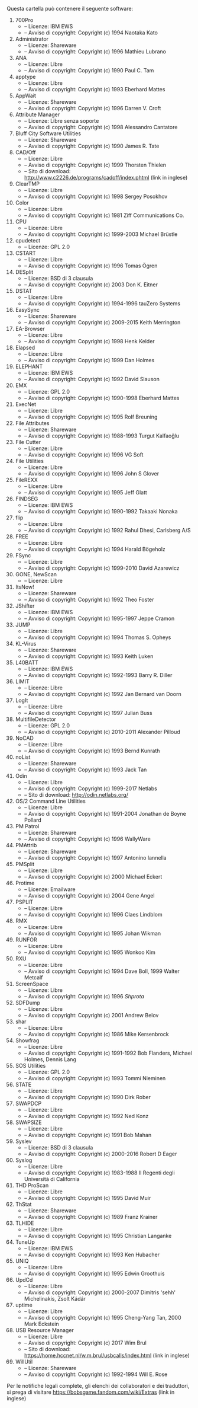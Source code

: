﻿Questa cartella può contenere il seguente software:

1. 700Pro
   - – Licenze: IBM EWS
   - – Avviso di copyright: Copyright (c) 1994 Naotaka Kato
2. Administrator
   - – Licenze: Shareware
   - – Avviso di copyright: Copyright (c) 1996 Mathieu Lubrano
3. ANA
   - – Licenze: Libre
   - – Avviso di copyright: Copyright (c) 1990 Paul C. Tam
4. apptype
   - – Licenze: Libre
   - – Avviso di copyright: Copyright (c) 1993 Eberhard Mattes
5. AppWait
   - – Licenze: Shareware
   - – Avviso di copyright: Copyright (c) 1996 Darren V. Croft
6. Attribute Manager
   - – Licenze: Libre senza soporte
   - – Avviso di copyright: Copyright (c) 1998 Alessandro Cantatore
7. Bluff City Software Utilities
   - – Licenze: Shareware
   - – Avviso di copyright: Copyright (c) 1990 James R. Tate
8. CAD/Off
   - – Licenze: Libre
   - – Avviso di copyright: Copyright (c) 1999 Thorsten Thielen
   - – Sito di download: http://www.c2226.de/programs/cadoff/index.phtml (link in inglese)
9. ClearTMP
   - – Licenze: Libre
   - – Avviso di copyright: Copyright (c) 1998 Sergey Posokhov
10. Color
    - – Licenze: Libre
    - – Avviso di copyright: Copyright (c) 1981 Ziff Communications Co.
11. CPU
    - – Licenze: Libre
    - – Avviso di copyright: Copyright (c) 1999-2003 Michael Brüstle
12. cpudetect
    - – Licenze: GPL 2.0
13. CSTART
    - – Licenze: Libre
    - – Avviso di copyright: Copyright (c) 1996 Tomas Ögren
14. DESplit
    - – Licenze: BSD di 3 clausula
    - – Avviso di copyright: Copyright (c) 2003 Don K. Eitner
15. DSTAT
    - – Licenze: Libre
    - – Avviso di copyright: Copyright (c) 1994-1996 tauZero Systems
16. EasySync
    - – Licenze: Shareware
    - – Avviso di copyright: Copyright (c) 2009-2015 Keith Merrington
17. EA-Browser
    - – Licenze: Libre
    - – Avviso di copyright: Copyright (c) 1998 Henk Kelder
18. Elapsed
    - – Licenze: Libre
    - – Avviso di copyright: Copyright (c) 1999 Dan Holmes
19. ELEPHANT
    - – Licenze: IBM EWS
    - – Avviso di copyright: Copyright (c) 1992 David Slauson
20. EMX
    - – Licenze: GPL 2.0
    - – Avviso di copyright: Copyright (c) 1990-1998 Eberhard Mattes
21. ExecNet
    - – Licenze: Libre
    - – Avviso di copyright: Copyright (c) 1995 Rolf Breuning
22. File Attributes
    - – Licenze: Shareware
    - – Avviso di copyright: Copyright (c) 1988-1993 Turgut Kalfaoğlu
23. File Cutter
    - – Licenze: Libre
    - – Avviso di copyright: Copyright (c) 1996 VG Soft
24. File Utilities
    - – Licenze: Libre
    - – Avviso di copyright: Copyright (c) 1996 John S Glover
25. FileREXX
    - – Licenze: Libre
    - – Avviso di copyright: Copyright (c) 1995 Jeff Glatt
26. FINDSEG
    - – Licenze: IBM EWS
    - – Avviso di copyright: Copyright (c) 1990-1992 Takaaki Nonaka
27. flip
    - – Licenze: Libre
    - – Avviso di copyright: Copyright (c) 1992 Rahul Dhesi, Carlsberg A/S
28. FREE
    - – Licenze: Libre
    - – Avviso di copyright: Copyright (c) 1994 Harald Bögeholz
29. FSync
    - – Licenze: Libre
    - – Avviso di copyright: Copyright (c) 1999-2010 David Azarewicz
30. GONE, NewScan
    - – Licenze: Libre
31. ItsNow!
    - – Licenze: Shareware
    - – Avviso di copyright: Copyright (c) 1992 Theo Foster
32. JShifter
    - – Licenze: IBM EWS
    - – Avviso di copyright: Copyright (c) 1995-1997 Jeppe Cramon
33. JUMP
    - – Licenze: Libre
    - – Avviso di copyright: Copyright (c) 1994 Thomas S. Opheys
34. KL-Virus
    - – Licenze: Shareware
    - – Avviso di copyright: Copyright (c) 1993 Keith Luken
35. L40BATT
    - – Licenze: IBM EWS
    - – Avviso di copyright: Copyright (c) 1992-1993 Barry R. Diller
36. LIMIT
    - – Licenze: Libre
    - – Avviso di copyright: Copyright (c) 1992 Jan Bernard van Doorn
37. LogIt
    - – Licenze: Libre
    - – Avviso di copyright: Copyright (c) 1997 Julian Buss
38. MultifileDetector
    - – Licenze: GPL 2.0
    - – Avviso di copyright: Copyright (c) 2010-2011 Alexander Pilloud
39. NoCAD
    - – Licenze: Libre
    - – Avviso di copyright: Copyright (c) 1993 Bernd Kunrath
40. noList
    - – Licenze: Shareware
    - – Avviso di copyright: Copyright (c) 1993 Jack Tan
41. Odin
    - – Licenze: Libre
    - – Avviso di copyright: Copyright (c) 1999-2017 Netlabs
    - – Sito di download: http://odin.netlabs.org/
42. OS/2 Command Line Utilities
    - – Licenze: Libre
    - – Avviso di copyright: Copyright (c) 1991-2004 Jonathan de Boyne Pollard
43. PM Patrol
    - – Licenze: Shareware
    - – Avviso di copyright: Copyright (c) 1996 WallyWare
44. PMAttrib
    - – Licenze: Shareware
    - – Avviso di copyright: Copyright (c) 1997 Antonino Iannella
45. PMSplit
    - – Licenze: Libre
    - – Avviso di copyright: Copyright (c) 2000 Michael Eckert
46. Protime
    - – Licenze: Emailware
    - – Avviso di copyright: Copyright (c) 2004 Gene Angel
47. PSPLIT
    - – Licenze: Libre
    - – Avviso di copyright: Copyright (c) 1996 Claes Lindblom
48. RMX
    - – Licenze: Libre
    - – Avviso di copyright: Copyright (c) 1995 Johan Wikman
49. RUNFOR
    - – Licenze: Libre
    - – Avviso di copyright: Copyright (c) 1995 Wonkoo Kim
50. RXU
    - – Licenze: Libre
    - – Avviso di copyright: Copyright (c) 1994 Dave Boll, 1999 Walter Metcalf
51. ScreenSpace
    - – Licenze: Libre
    - – Avviso di copyright: Copyright (c) 1996 *Shprota*
52. SDFDump
    - – Licenze: Libre
    - – Avviso di copyright: Copyright (c) 2001 Andrew Belov
53. shar
    - – Licenze: Libre
    - – Avviso di copyright: Copyright (c) 1986 Mike Kersenbrock
54. Showfrag
    - – Licenze: Libre
    - – Avviso di copyright: Copyright (c) 1991-1992 Bob Flanders, Michael Holmes, Dennis Lang
55. SOS Utilities
    - – Licenze: GPL 2.0
    - – Avviso di copyright: Copyright (c) 1993 Tommi Nieminen
56. STATE
    - – Licenze: Libre
    - – Avviso di copyright: Copyright (c) 1990 Dirk Rober
57. SWAPDCP
    - – Licenze: Libre
    - – Avviso di copyright: Copyright (c) 1992 Ned Konz
58. SWAPSIZE
    - – Licenze: Libre
    - – Avviso di copyright: Copyright (c) 1991 Bob Mahan
59. Syslev
    - – Licenze: BSD di 3 clausula
    - – Avviso di copyright: Copyright (c) 2000-2016 Robert D Eager
60. Syslog
    - – Licenze: Libre
    - – Avviso di copyright: Copyright (c) 1983-1988 Il Regenti degli Università di California
61. THD ProScan
    - – Licenze: Libre
    - – Avviso di copyright: Copyright (c) 1995 David Muir
62. ThStat
    - – Licenze: Shareware
    - – Avviso di copyright: Copyright (c) 1989 Franz Krainer
63. TLHIDE
    - – Licenze: Libre
    - – Avviso di copyright: Copyright (c) 1995 Christian Langanke
64. TuneUp
    - – Licenze: IBM EWS
    - – Avviso di copyright: Copyright (c) 1993 Ken Hubacher
65. UNIQ
    - – Licenze: Libre
    - – Avviso di copyright: Copyright (c) 1995 Edwin Groothuis
66. UpdCd
    - – Licenze: Libre
    - – Avviso di copyright: Copyright (c) 2000-2007 Dimitris 'sehh' Michelinakis, Zsolt Kádár
67. uptime
    - – Licenze: Libre
    - – Avviso di copyright: Copyright (c) 1995 Cheng-Yang Tan, 2000 Mark Eckstein
68. USB Resource Manager
    - – Licenze: Libre
    - – Avviso di copyright: Copyright (c) 2017 Wim Brul
    - – Sito di download: https://home.hccnet.nl/w.m.brul/usbcalls/index.html (link in inglese)
69. WillUtil
    - – Licenze: Shareware
    - – Avviso di copyright: Copyright (c) 1992-1994 Will E. Rose

Per le notifiche legali complete, gli elenchi dei collaboratori e dei traduttori, si prega di visitare https://bobsgame.fandom.com/wiki/Extras (link in inglese)
